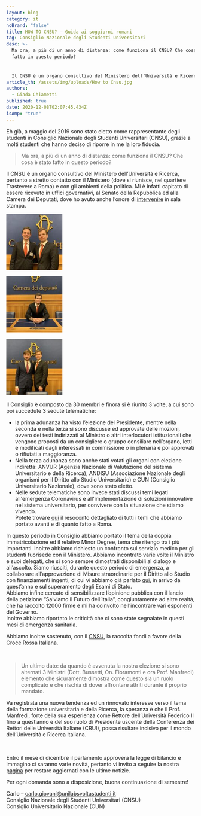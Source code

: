 ```yaml
---
layout: blog
category: it
noBrand: "false"
title: HOW TO CNSU? – Guida ai soggiorni romani
tag: Consiglio Nazionale degli Studenti Universitari
desc: >-
  Ma ora, a più di un anno di distanza: come funziona il CNSU? Che cosa è stato
  fatto in questo periodo?


  Il CNSU è un organo consultivo del Ministero dell’Università e Ricerca, pertanto a stretto contatto con il Ministero (dove si riunisce, nel quartiere Trastevere a Roma) e con gli ambienti della politica.
article_th: /assets/img/uploads/How to Cnsu.jpg
authors:
  - Giada Chiametti
published: true
date: 2020-12-08T02:07:45.434Z
isAmp: "true"
---
```

Eh già, a maggio del 2019 sono stato eletto come rappresentante degli studenti in Consiglio Nazionale degli Studenti Universitari (CNSU), grazie a molti studenti che hanno deciso di riporre in me la loro fiducia.

> Ma ora, a più di un anno di distanza: come funziona il CNSU? Che cosa è stato fatto in questo periodo?

Il CNSU è un organo consultivo del Ministero dell’Università e Ricerca, pertanto a stretto contatto con il Ministero (dove si riunisce, nel quartiere Trastevere a Roma) e con gli ambienti della politica. Mi è infatti capitato di essere ricevuto in uffici governativi, al Senato della Repubblica ed alla Camera dei Deputati, dove ho avuto anche l’onore di [intervenire](https://www.instagram.com/tv/B9TzxCVq80D/?utm_source=ig_web_copy_link) in sala stampa.

![](/assets/img/uploads/how-to-cnsu.jpg)

![](/assets/img/uploads/how-to-cnsu-2.jpg)

![](/assets/img/uploads/how-to-cnsu-3.jpg)

Il Consiglio è composto da 30 membri e finora si è riunito 3 volte, a cui sono poi succedute 3 sedute telematiche:

* la prima adunanza ha visto l’elezione del Presidente, mentre nella seconda e nella terza si sono discusse ed approvate delle mozioni, ovvero dei testi indirizzati al Ministro o altri interlocutori istituzionali che vengono proposti da un consigliere o gruppo consiliare nell’organo, letti e modificati dagli interessati in commissione o in plenaria e poi approvati o rifiutati a maggioranza.
* Nella terza adunanza sono anche stati votati gli organi con elezione indiretta: ANVUR (Agenzia Nazionale di Valutazione del sistema Universitario e della Ricerca), ANDISU (Associazione Nazionale degli organismi per il Diritto allo Studio Universitario) e CUN (Consiglio Universitario Nazionale), dove sono stato eletto.
* Nelle sedute telematiche sono invece stati discussi temi legati all'emergenza Coronavirus e all'implementazione di soluzioni innovative nel sistema universitario, per convivere con la situazione che stiamo vivendo.\
  Potete trovare [qui](https://www.unilabsvoltastudenti.it/tutti-gli-articoli/) il resoconto dettagliato di tutti i temi che abbiamo portato avanti e di quanto fatto a Roma.

In questo periodo in Consiglio abbiamo portato il tema della doppia immatricolazione ed il relativo Minor Degree, tema che ritengo tra i più importanti. Inoltre abbiamo richiesto un confronto sul servizio medico per gli studenti fuorisede con il Ministero. Abbiamo incontrato varie volte il Ministro e suoi delegati, che si sono sempre dimostrati disponibili al dialogo e all’ascolto. Siamo riusciti, durante questo periodo di emergenza, a collaborare all’approvazione di Misure straordinarie per il Diritto allo Studio con finanziamenti ingenti, di cui vi abbiamo già parlato [qui](https://svoltastudenti.it/it/nextsemester/), in arrivo da quest’anno e sul superamento degli Esami di Stato.\
Abbiamo infine cercato di sensibilizzare l’opinione pubblica con il lancio della petizione “Salviamo il Futuro dell’Italia”, congiuntamente ad altre realtà, che ha raccolto 12000 firme e mi ha coinvolto nell’incontrare vari esponenti del Governo.\
Inoltre abbiamo riportato le criticità che ci sono state segnalate in questi mesi di emergenza sanitaria.

Abbiamo inoltre sostenuto, con il [CNSU](http://www.cnsu.miur.it/media/37536/co_2020_03_16.pdf), la raccolta fondi a favore della Croce Rossa Italiana.

 

> Un ultimo dato: da quando è avvenuta la nostra elezione si sono alternati 3 Ministri (Dott. Bussetti, On. Fioramonti e ora Prof. Manfredi) elemento che sicuramente dimostra come questo sia un ruolo complicato e che rischia di dover affrontare attriti durante il proprio mandato.

Va registrata una nuova tendenza ed un rinnovato interesse verso il tema della formazione universitaria e della Ricerca, la speranza è che il Prof. Manfredi, forte della sua esperienza come Rettore dell’Università Federico II fino a quest’anno e del suo ruolo di Presidente uscente della Conferenza dei Rettori delle Università Italiane (CRUI), possa risultare incisivo per il mondo dell’Università e Ricerca italiana.

 

Entro il mese di dicembre il parlamento approverà la legge di bilancio e immagino ci saranno varie novità, pertanto vi invito a seguire la nostra [pagina](https://www.instagram.com/unilab.svoltastudenti/) per restare aggiornati con le ultime notizie.

Per ogni domanda sono a disposizione, buona continuazione di semestre!

Carlo – [carlo.giovani@unilabsvoltastudenti.it](carlo.giovani@unilabsvoltastudenti.it)\
Consiglio Nazionale degli Studenti Universitari (CNSU)\
Consiglio Universitario Nazionale (CUN)